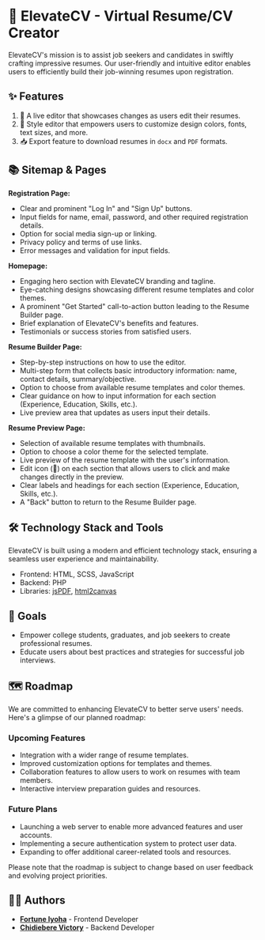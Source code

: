# 🚀 ElevateCV - Virtual Resume/CV Creator

ElevateCV's mission is to assist job seekers and candidates in swiftly crafting impressive resumes. Our user-friendly and intuitive editor enables users to efficiently build their job-winning resumes upon registration.

## ✨ Features

1. 🎨 A live editor that showcases changes as users edit their resumes.
2. 🎈 Style editor that empowers users to customize design colors, fonts, text sizes, and more.
3. 📥 Export feature to download resumes in `docx` and `PDF` formats.

## 📚 Sitemap & Pages

**Registration Page:**

- Clear and prominent "Log In" and "Sign Up" buttons.
- Input fields for name, email, password, and other required registration details.
- Option for social media sign-up or linking.
- Privacy policy and terms of use links.
- Error messages and validation for input fields.

**Homepage:**

- Engaging hero section with ElevateCV branding and tagline.
- Eye-catching designs showcasing different resume templates and color themes.
- A prominent "Get Started" call-to-action button leading to the Resume Builder page.
- Brief explanation of ElevateCV's benefits and features.
- Testimonials or success stories from satisfied users.

**Resume Builder Page:**

- Step-by-step instructions on how to use the editor.
- Multi-step form that collects basic introductory information: name, contact details, summary/objective.
- Option to choose from available resume templates and color themes.
- Clear guidance on how to input information for each section (Experience, Education, Skills, etc.).
- Live preview area that updates as users input their details.

**Resume Preview Page:**

- Selection of available resume templates with thumbnails.
- Option to choose a color theme for the selected template.
- Live preview of the resume template with the user's information.
- Edit icon (📝) on each section that allows users to click and make changes directly in the preview.
- Clear labels and headings for each section (Experience, Education, Skills, etc.).
- A "Back" button to return to the Resume Builder page.

## 🛠️ Technology Stack and Tools

ElevateCV is built using a modern and efficient technology stack, ensuring a seamless user experience and maintainability.

- Frontend: HTML, SCSS, JavaScript
- Backend: PHP
- Libraries: [jsPDF](https://github.com/MrRio/jsPDF), [html2canvas](https://html2canvas.hertzen.com/)

## 🎯 Goals

- Empower college students, graduates, and job seekers to create professional resumes.
- Educate users about best practices and strategies for successful job interviews.

## 🗺️ Roadmap

We are committed to enhancing ElevateCV to better serve users' needs. Here's a glimpse of our planned roadmap:

### Upcoming Features

- Integration with a wider range of resume templates.
- Improved customization options for templates and themes.
- Collaboration features to allow users to work on resumes with team members.
- Interactive interview preparation guides and resources.

### Future Plans

- Launching a web server to enable more advanced features and user accounts.
- Implementing a secure authentication system to protect user data.
- Expanding to offer additional career-related tools and resources.

Please note that the roadmap is subject to change based on user feedback and evolving project priorities.

## 👨‍💻 Authors

- **[Fortune Iyoha](https://twitter.com/fortuneiyoha "Follow Fortune Iyoha on X")** - Frontend Developer
- **[Chidiebere Victory](https://twitter.com/official_dee_04 "Follow Chidiebere Victory on X")** - Backend Developer
